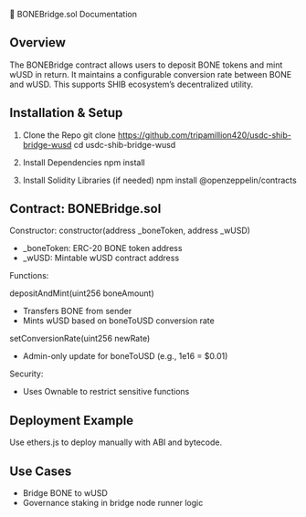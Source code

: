 📘 BONEBridge.sol Documentation

Overview
--------
The BONEBridge contract allows users to deposit BONE tokens and mint wUSD in return.
It maintains a configurable conversion rate between BONE and wUSD.
This supports SHIB ecosystem’s decentralized utility.

Installation & Setup
--------------------
1. Clone the Repo
   git clone https://github.com/tripamillion420/usdc-shib-bridge-wusd
   cd usdc-shib-bridge-wusd

2. Install Dependencies
   npm install

3. Install Solidity Libraries (if needed)
   npm install @openzeppelin/contracts

Contract: BONEBridge.sol
------------------------
Constructor:
  constructor(address _boneToken, address _wUSD)
  - _boneToken: ERC-20 BONE token address
  - _wUSD: Mintable wUSD contract address

Functions:

depositAndMint(uint256 boneAmount)
  - Transfers BONE from sender
  - Mints wUSD based on boneToUSD conversion rate

setConversionRate(uint256 newRate)
  - Admin-only update for boneToUSD (e.g., 1e16 = $0.01)

Security:
  - Uses Ownable to restrict sensitive functions

Deployment Example
------------------
Use ethers.js to deploy manually with ABI and bytecode.

Use Cases
---------
- Bridge BONE to wUSD
- Governance staking in bridge node runner logic

